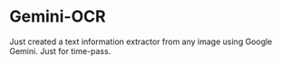 # Gemini-OCR
Just created a text information extractor from any image using Google Gemini.
Just for time-pass.
